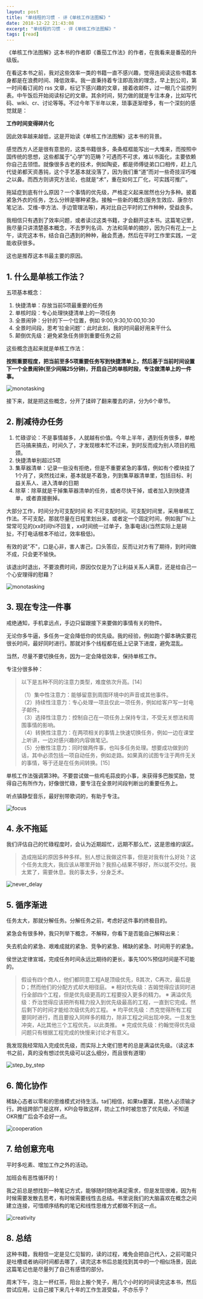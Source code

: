 ```yaml
---
layout: post
title: "单线程的习惯 - 评《单核工作法图解》"
date: 2018-12-22 21:43:08
excerpt: "单线程的习惯 - 评《单核工作法图解》"
tags: [read]
---
```


《单核工作法图解》这本书的作者即《番茄工作法》的作者，在我看来是番茄的升级版。

在看这本书之前，我对这些效率一类的书籍一直不感兴趣，觉得连阅读这些书籍本身都是在浪费时间、降低效率。我一直秉持着专注即高效的理念，早上到公司，第一时间看订阅的 rss 文章，标记下感兴趣的文章，接着收邮件，过一眼几个监控列表。中午饭后开始阅读标记的文章。其余时间，努力做的就是专注本身，比如写代码、wiki、cr、讨论等等。不过今年下半年以来，琐事逐渐增多，有一个深刻的感觉就是：

**工作时间变得碎片化**

因此效率越来越低，这是开始读《单核工作法图解》这本书的背景。

感觉西方人还是很有意思的，这类书籍很多，条条框框能写出一大堆来，而按照中国传统的思想，这些都属于“心学”的范畴？可遇而不可求，难以书面化，主要依赖你自己去领悟。就像很多古老的技术，例如陶瓷，都是师傅徒弟口口相传，赶上几代徒弟都天资愚钝，这个手艺基本就没落了，因为我们重“道”而对一些奇技淫巧嗤之以鼻。而西方则讲究方法论，也就是“术”，重在如何工厂化，可实践可推广。

拖延症到底有什么原因？一个事情的优先级，严格定义起来居然也分为多种。披着紧急外衣的任务，怎么分辨是哪种紧急。接触一些新的概念(服务生效应、康奈尔笔记法、艾维-李方法、手边管理法等)，再对比自己平时的工作种种，受益良多。

我相信只有遇到了效率问题，或者读过这类书籍，才会翻开这本书。这篇笔记里，我尽量只讲清楚基本概念，不去罗列名词、方法和简单的摘抄，因为只有花上一上午，读完这本书，结合自己遇到的种种，融会贯通，然后在平时工作里实践，一定能收获很多。

这也是推荐这本书最主要的原因。

## 1. 什么是单核工作法？

五项基本概念：

1. 快捷清单：存放当前5项最重要的任务  
2. 单核时段：专心处理快捷清单上的一项任务  
3. 全景闹钟：分针的下一个位置，例如 9:00,9:30,10:00,10:30  
4. 全景时间段，思考‘拉金问题’：此时此刻，我的时间最好用来干什么  
5. 颠倒优先级：避免紧急任务排到重要任务之前  

这些概念连起来就是单核工作法：

**按照重要程度，把当前至多5项重要任务写到快捷清单上，然后基于当前时间设置下一个全景闹钟(至少间隔25分钟)，开启自己的单核时段，专注做清单上的一件事。**

![monotasking](/assets/images/monotasking/monotasking.jpeg)

接下来，就是把这些概念，分开了揉碎了翻来覆去的讲，分为6个章节。

## 2. 削减待办任务

1. 忙碌谬论：不是事情越多，人就越有价值。今年上半年，遇到任务很多，单枪匹马搞来搞去，时间久了，才发现根本忙不过来，到时反而成为别人项目的瓶颈。  
2. 快捷清单别超过5项  
3. 集草器清单：记录一些没有拒绝，但是不重要紧急的事情，例如有个模块挂了1个月了，突然找过来，基本就是不着急，列到集草器清单里，包括目标、利益关系人、进入清单的日期  
4. 除草：除草就是干掉集草器清单的任务，或者尽快干掉，或者加入到快捷清单，或者直接删掉。  

大部分工作，时间分为可支配时间 和 不可支配时间。可支配时间里，采用单核工作法。不可支配，那就尽量在日程里划出来，或者定一个固定时间，例如我厂hi上常常可见的(xx时间hi不回复，xx时间统一过单子，急事电话)(当然实际上是胡扯，不打电话根本不给过，效率极低)。

有效的说"不"，口是心非，害人害己，口头答应，反而让对方有了期待，到时间做不成，只会更不愉快。

该退出时退出，不要浪费时间，原因仅仅是为了让利益关系人满意，还是给自己一个心安理得的慰藉？

![monotasking](/assets/images/monotasking/done_todo.jpeg)

## 3. 现在专注一件事

戒绝通知，手机拿远点，手边只留跟接下来要做的事情有关的物件。

无论你多牛逼，多任务一定会降低你的优先级。我的经验，例如跑个脚本确实要花很长时间，最好同时进行。那就对多个线程都在纸上记录下进度，避免混乱。

当然，尽量不要切换任务，因为一定会降低效率，保持单核工作。

专注分很多种：

> 以下是五种不同的注意力类型，难度依次升高。[14]
>  
>（1）集中性注意力：能够留意到周围环境中的声音或其他事件。  
（2）持续性注意力：专心处理一项且仅此一项任务，例如给客户写一封电子邮件。  
（3）选择性注意力：控制自己在一项任务上保持专注，不受无关想法和周围事情的影响。  
（4）转换性注意力：在两项相关的事情上快速切换任务，例如一边在课堂上听讲，一边对感兴趣的内容做笔记。  
（5）分散性注意力：同时做两件事，也叫多任务处理。想要成功做到的话，其中必须包括一项自动任务，例如走路。如果真的试图专注于两件无关的事情，等于还是在任务间转换。[15]  

单核工作法强调第3种。不要尝试做一些鸡毛蒜皮的小事，来获得多巴胺奖励，觉得自己有所作为，好像很忙碌，要专注在全景时间段判断出的重要任务上。

听点镇静型音乐，最好别带歌词的，有助于专注。

![focus](/assets/images/monotasking/focus.jpeg)

## 4. 永不拖延

我们评估自己的忙碌程度时，会认为近期超忙，远期不那么忙，这是思维的误区。

>造成拖延的原因多种多样。别人想让我做这件事，但是对我有什么好处？这个任务太庞大，我应该从哪里开始？我担心结果不够好，所以就不交付。我太累了，需要休息。我的事太多，分身乏术。


![never_delay](/assets/images/monotasking/never_delay.jpeg)

## 5. 循序渐进

任务太大，那就分解任务。分解任务之前，考虑好这件事的终极目的。

紧急会有很多种，我只列举下概念，不解释，你看下是否能自己解释出来：

失去机会的紧急、艰难成就的紧急、竞争的紧急、稀缺的紧急、时间用于的紧急。

侯世达定律宣城，完成任务时间永远比期待的更长，事先100%预估时间是不可能的。

>假设有四个商人，他们都同意工程A是顶级优先，B其次，C再次，最后是D；然而他们的分配方式却大相径庭。
※ 相对优先级：吉姆觉得应该同时进行全部四个工程，但是优先级更高的工程要投入更多的精力。
※ 满溢优先级：乔治觉得应该把所有精力投入到优先级最高的工程，一直到它完成。然后剩下的时间才能给次级优先的工程。
※ 均平优先级：杰克觉得所有工程要同时进行，而且要投入同样多的精力，除非工程之间出现冲突。一旦发生冲突，A比其他三个工程优先，以此类推。
※ 完成优先级：约翰觉得优先级问题只有根据工程完成的快慢来讨论才有意义。

我发现我经常陷入完成优先级，而实际上大佬们思考的总是满溢优先级。（读这本书之前，真的没有想过优先级可以这么细分，而且很有道理）

![step_by_step](/assets/images/monotasking/step_by_step.jpeg)

## 6. 简化协作

稀缺心态者以零和的思维模式对待生活。ta们相信，如果ta要赢，其他人必须输才行。跨组跨部门是这样，KPI会导致这样，防止工作时被忽悠了优先级，不知道OKR推广后会不会好一点。

![cooperation](/assets/images/monotasking/cooperation.jpeg)

## 7. 给创意充电

平时多吃素、增加工作之外的活动。

加班会有恶性循环的！

我之前总是想找到一种笔记方式，能够随时随地满足需求，但是发现很难，因为有时候需要发散去思考，有时候需要线性去总结。书里说我们的大脑喜欢在概念之间建立连接，可惜顺序结构的笔记和线性思维方式都做不到这一点。

![creativity](/assets/images/monotasking/creativity.jpeg)

## 8. 总结

这种书籍，我相信一定是见仁见智的，读的过程，难免会把自己代入，之前可能只是吐槽或者纳闷时间都去哪了，读完这本书后总能找到其中的一个相似场景，因此这篇笔记也是尽量列了自己有感悟的部分。

周末下午，泡上一杯红茶，阳台上搬个凳子，用几个小时的时间读完这本书，然后尝试应用，让自己接下来几十年的工作生涯受益，不亦乐乎？